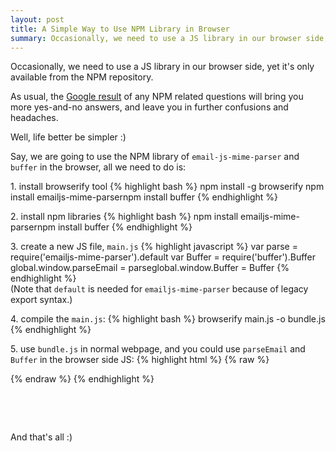 ```yaml
---
layout: post
title: A Simple Way to Use NPM Library in Browser
summary: Occasionally, we need to use a JS library in our browser side, yet it's only available from the NPM repository.
---
```


Occasionally, we need to use a JS library in our browser side, yet it's
only available from the NPM repository.

As usual, the [Google result](https://www.google.com/search?client=firefox-b-d&q=use+npm+library+in+browser)
of any NPM related questions will bring you more yes-and-no answers, and
leave you in further confusions and headaches.

Well, life better be simpler :)

Say, we are going to use the NPM library of `email-js-mime-parser` and
`buffer` in the browser, all we need to do is:

​1. install browserify tool
 {% highlight bash %}
 npm install -g browserify
 npm install emailjs-mime-parsernpm install buffer
{% endhighlight %}

​2. install npm libraries
 {% highlight bash %}
 npm install emailjs-mime-parsernpm install buffer
{% endhighlight %}

​3. create a new JS file, `main.js`
{% highlight javascript %}
var parse = require('emailjs-mime-parser').default
var Buffer = require('buffer').Buffer
global.window.parseEmail = parseglobal.window.Buffer = Buffer
{% endhighlight %}\
(Note that `default` is needed for `emailjs-mime-parser` because of
legacy export syntax.)

​4. compile the `main.js`:
{% highlight bash %}
browserify main.js -o bundle.js
{% endhighlight %}

​5. use `bundle.js` in normal webpage, and you could use `parseEmail` and `Buffer` in the browser side JS:
{% highlight html %}
{% raw %}
<html>
<head>
<script src='bundle.js'></script>
<script>
console.log(window.parseEmail);
console.log(window.Buffer);
</script>
</head>
<body></body>
</html>
{% endraw %}
{% endhighlight %}

 


 

And that's all :)

